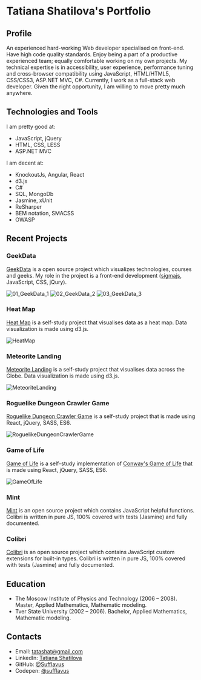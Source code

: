 # Tatiana Shatilova's Portfolio

## Profile

An experienced hard-working Web developer specialised on front-end. Have high code quality standards. Enjoy being a part of a productive experienced team; equally comfortable working on my own projects. My technical expertise is in accessibility, user experience, performance tuning and cross-browser compatibility using JavaScript, HTML/HTML5, CSS/CSS3, ASP.NET MVC, C#. Currently, I work as a full-stack web developer. Given the right opportunity, I am willing to move pretty much anywhere.

## Technologies and Tools

I am pretty good at:

* JavaScript, jQuery
* HTML, CSS, LESS
* ASP.NET MVC

I am decent at:

* KnockoutJs, Angular, React
* d3.js
* C#
* SQL, MongoDb
* Jasmine, xUnit
* ReSharper
* BEM notation, SMACSS
* OWASP 

## Recent Projects

### GeekData 
[GeekData](http://perfco.github.io/GeekData/Source/Web/) is a open source project which visualizes technologies, courses and geeks. My role in the project is a front-end development ([sigmajs](http://sigmajs.org/), JavaScript, CSS, jQury).

![01_GeekData_1](https://github.com/Sufflavus/Portfolio/blob/master/images/01_GeekData_1.png)
![02_GeekData_2](https://github.com/Sufflavus/Portfolio/blob/master/images/01_GeekData_2.png)
![03_GeekData_3](https://github.com/Sufflavus/Portfolio/blob/master/images/01_GeekData_3.png)

### Heat Map

[Heat Map](http://codepen.io/sufflavus/full/oxRJRb/) is a self-study project that visualises data as a heat map. Data visualization is made using d3.js.

![HeatMap](https://github.com/Sufflavus/CodepenExamples/blob/master/images/13_HeatMap.png)

### Meteorite Landing

[Meteorite Landing](http://codepen.io/sufflavus/full/pyXNwY/) is a self-study project that visualises data across the Globe. Data visualization is made using d3.js.

![MeteoriteLanding](https://github.com/Sufflavus/CodepenExamples/blob/master/images/14_MeteoriteLanding.png)

### Roguelike Dungeon Crawler Game

[Roguelike Dungeon Crawler Game](http://codepen.io/sufflavus/full/WxeLQe/) is a self-study project that is made using React, jQuery, SASS, ES6.

![RoguelikeDungeonCrawlerGame](https://github.com/Sufflavus/Portfolio/blob/master/images/04_RoguelikeDungeonCrawlerGame.png)

### Game of Life

[Game of Life](http://codepen.io/sufflavus/full/grVeEE/) is a self-study implementation of [Conway's Game of Life](https://en.wikipedia.org/wiki/Conway%27s_Game_of_Life) that is made using React, jQuery, SASS, ES6.

![GameOfLife](https://github.com/Sufflavus/Portfolio/blob/master/images/05_GameOfLife.png)

### Mint

[Mint](https://github.com/Sufflavus/Mint) is an open source project which contains JavaScript helpful functions. Colibri is written in pure JS, 100% covered with tests (Jasmine) and fully documented.

### Colibri

[Colibri](https://github.com/Sufflavus/Colibri) is an open source project which contains JavaScript custom extensions for built-in types. Colibri is written in pure JS,  100% covered with tests (Jasmine) and fully documented.

## Education 

* The Moscow Institute of Physics and Technology (2006 – 2008). Master, Applied Mathematics, Mathematic modeling.
* Tver State University (2002 – 2006). Bachelor, Applied Mathematics, Mathematic modeling.

## Contacts

* Email: [tatashat@gmail.com](mailto:tatashat@gmail.com)
* LinkedIn: [Tatiana Shatilova](https://us.linkedin.com/pub/tatiana-shatilova/81/94/260)
* GitHub: [@Sufflavus](https://github.com/Sufflavus)
* Codepen: [@sufflavus](http://codepen.io/sufflavus)
